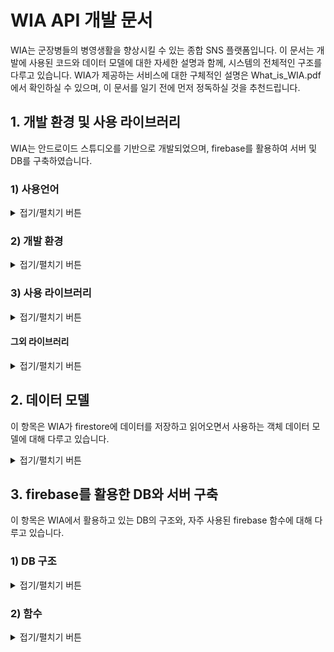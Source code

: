 
# WIA API 개발 문서
WIA는 군장병들의 병영생활을 향상시킬 수 있는 종합 SNS 플랫폼입니다. 이 문서는 개발에 사용된 코드와 데이터 모델에 대한 자세한 설명과 함께, 시스템의 전체적인 구조를 다루고 있습니다. 
WIA가 제공하는 서비스에 대한 구체적인 설명은 What_is_WIA.pdf에서 확인하실 수 있으며, 이 문서를 일기 전에 먼저 정독하실 것을 추천드립니다.  

## 1. 개발 환경 및 사용 라이브러리
WIA는 안드로이드 스튜디오를 기반으로 개발되었으며, firebase를 활용하여 서버 및 DB를 구축하였습니다.

   ### 1) 사용언어

<details>
<summary>접기/펼치기 버튼</summary>
<div markdown="1">
    
**Frontend**
* XML

**Backend**
* 자바
* firebase

---

</div>
</details>

### 2) 개발 환경

<details>
<summary>접기/펼치기 버튼</summary>
<div markdown="1">

```gradle
android {
    compileSdkVersion 30
    buildToolsVersion "30.0.2"

   // ...
}
```

---

</div>
</details>

### 3) 사용 라이브러리

<details>
<summary>접기/펼치기 버튼</summary>
<div markdown="1">

```gradle
dependencies {
    // ...
    
    // firebase 라이브러리
    implementation 'com.google.firebase:firebase-analytics:17.5.0'
    implementation 'com.google.firebase:firebase-core:17.5.0'
    implementation 'com.google.firebase:firebase-auth:19.4.0'
    implementation 'com.google.firebase:firebase-firestore:21.7.0'
    implementation 'com.google.firebase:firebase-storage:19.2.0'
    implementation 'com.google.firebase:firebase-messaging:20.3.0'
    
    // ...
}
```
위 코드는 Wia 개발에 활용된 firebase 라이브러리를 모아놓은 코드입니다.

#### 상세설명

```gradle
implementation 'com.google.firebase:firebase-firestore:21.7.0'
```
* firebase에서 제공하는 DB인 firestore 관련 라이브러리 입니다.
* 리얼타임 데이터베이스를 제공합니다.


```gradle
implementation 'com.google.firebase:firebase-auth:19.4.0'
```
* 로그인, 로그아웃을 포함한 사용자 권한 기능을 제공하는 라이브러리 입니다.


```gradle
implementation 'com.google.firebase:firebase-storage:19.2.0'
```
* firebase에서 제공하는 저장소와 관련된 코드입니다.
* 업로드 되는 사진 데이터들이 이 저장소에 저장됩니다.


```gradle
implementation 'com.google.firebase:firebase-messaging:20.3.0'
```
* 푸시 알림 관련 라이브러리입니다.


```gradle
implementation 'com.google.firebase:firebase-analytics:17.5.0'
```
* 사용자 데이터 분석에 관한 라이브러리 입니다.
* firebase는 위 라이브러리를 활용하여 사용자 데이터를 분석한 뒤, 분석 결과를 firebase 계정을 통해 보여줍니다.

---

</div>
</details>
    
#### 그외 라이브러리

<details>
<summary>접기/펼치기 버튼</summary>
<div markdown="1">
   
```gradle
implementation 'com.squareup.okhttp3:okhttp:3.10.0'
implementation 'com.google.code.gson:gson:2.8.6'
```
* HTTP 통신을 위해 선언된 라이브러리 입니다.
* 특정 기기에 푸시 알림을 보낼 때 사용됩니다.

```gradle
implementation 'com.github.bumptech.glide:glide:4.9.0'
```
* glide 함수를 위한 라이브러리입니다.
* 서버에서 사진 데이터를 가져와 사용자에게 보여주는 기능을 위해 사용됩니다.

```gradle
implementation 'androidx.recyclerview:recyclerview:1.1.0'
```
* 리사이클러뷰를 위한 라이브러리 입니다.

---

</div>
</details>


## 2. 데이터 모델
이 항목은 WIA가 firestore에 데이터를 저장하고 읽어오면서 사용하는 객체 데이터 모델에 대해 다루고 있습니다.

<details>
<summary>접기/펼치기 버튼</summary>
<div markdown="1">

WIA는 다음과 같은 총 10개의 객체 데이터 모델을 사용하고 있습니다.


객체 파일 | 설명 
------------ | ------------- 
UserDTO.java  | 사용자 정보가 담기는 객체
MyToken.java  | 사용자 토큰이 저장되는 객체
PushDTO.java  | 푸시 알림 정보가 담기는 객체
BoardDTO.java  | 사용자가 게시판을 추가할 때, 게시판 정보가 담기는 객체
ClubDTO.java  | 동아리 페이지를 생성할 때, 페이지 정보가 담기는 객체
Question.java  | 동아리 페이지의 질문 글 정보가 담기는 객체
MyGoalContentDTO.java  | '나의 도전 이야기'게시판의 게시물 정보가 담기는 객체
PostDTO.java  | 일반 게시판의 게시물 정보가 담기는 객체
CommentDTO.java  | 댓글 정보가 담기는 객체
TagDTO.java  | 각 글의 해시태그 정보가 담기는 객체

.


#### UserDTO.java

```java
public class UserDTO {
    public String uid=""; // 사용자 고유 Uid
    public String name=""; // 사용자 이름
    public String army=""; // 사용자의 소속 군
    public String budae=""; // 사용자의 자대
    public String rank=""; // 사용자의 계급
    public String speciality=""; // 사용자의 특기
}
```
UserDTO 클래스에는 사용자의 정보가 저장됩니다. uid 변수에는 firebase에서 랜덤으로 생성한 사용자의
고유 Id가 저장되며, name 변수에는 사용자의 이름이, army 변수에는 사용자의 소속 군이 저장됩니다.
이외에도 사용자의 자대, 계급, 특기 등이 저장됩니다.

#### MyToken.java
```java
public class MyToken {
    public String pushtoken=""; // 사용자 토큰
}
```
MyToken 객체는 오직 하나의 변수로만 이루어져 있습니다. pushtoken 변수에는 사용자의 토큰이
저장되며, 이 토큰은 사용자가 좋아요, 댓글 알림 같은 푸시 알림을 받을 때 활용됩니다.

#### PushDTO.java
```java
// 푸시 알림을 구성하는 객체
public class PushDTO {
    public String to="";
    public Notification notification = new Notification();

    public class Notification{
        public String body=""; // 푸시 알림 내용
        public String title=""; // 푸시 알림 제목
    }
}
```
pushDTO 객체는 사용자가 타사용자에게 푸시알림을 보낼 때 사용됩니다. to 변수에는 푸시알림을 받을 사용자의 토큰이 저장되며,
body 변수와 title 변수에는 각각 푸시 알림 메세지의 제목과 내용이 저장됩니다. 사용자는 WIA 앱이 백그라운드 상태일 때만
푸시 알림을 받을 수 있습니다.

#### BoardDTO.java

```java
public class BoardDTO {
    public String manager="";
    public String name="";
    public String explain="";
    public long timestamp=0;
} 
```
BoardDTO 객체에는 사용자가 게시판을 생성하는 경우, 생성된 게시판의 정보가 저장됩니다. 위 BoardDTO.java 코드에서 name 변수에는 게시판의 이름이, explain 변수에는 게시판에 대한 설명이 저장됩니다. timestamp 변수에는 게시판을 생성한 시간이 저장되며 manager 변수에는 게시판의 관리자 Uid가 저장됩니다. 처음 게시판을 생성하는 경우, 게시판을 생성한 사용자의 Uid가 자동으로 관리자로 등록됩니다. 따라서, 이와 같은 경우 manager 변수에 게시판을 만든 사용자의 Uid가 저장됩니다.

#### ClubDTO.java

```java
// 동아리 페이지에 대한 정보를 저장하는 객체
public class ClubDTO {
    public String name=""; // 동아리 이름
    public String explain=""; // 동아리 설명
    public String period=""; // 주기적으로 만나는 시간
    public String represent=""; // 동아리 대표자
    public String number=""; // 동아리 연락처
    public String manager=""; // 동아리 페이지 관리자 Uid
    public String imageUri=""; // 동아리 설명에 업로드 된 사진 링크
    public Map<String, String> kind = new HashMap<>(); // 해시 태그
    public int questionCount=0; // 동아리 페이지에 게시된 질문 수
    public long timestamp=0; // 페이지 생성 시기
    public int isPhoto=0; // 사진 업로드 유무
}
```
ClubDTO 객체에는 동아리 게시판에서 열람할 수 있는 각 부대별 동아리 페이지들의 정보가 저장됩니다.
kind 변수에는 동아리의 성향과 분야를 나타내는 해시태그 정보가 저장되며, questionCount 변수에는
동아리 페이지에 게시된 질문 글의 수가 저장됩니다. number 변수에는 동아리 연락처가, represent에는
동아리 대표자의 Uid가 저장되며, 동아리에 대한 설명은 explain 변수에, 동아리 이름은 name 변수에 저장됩니다.

이렇게 저장된 동아리 정보들은 동아리 페이지의 '동아리 설명'란에 기재되어, 사용자들로 하여금 부대 내 동아리를
쉽게 접할 수 있도록 합니다.

#### Question.java

```java
public class QuestionDTO {
    public String uid=""; // 질문 글을 올린 사용자의 Uid
    public String explain=""; // 질문 글 내용
    public String answer=""; // 질문 글 답변 내용
    public int isAnswer=0; // 답변 유무
    public long timestamp = 0; // 질문 글 업로드 된 시기
}
```
QuestionDTO 객체에는 동아리 페이지에 게시되는 질문 글 정보가 저장됩니다. 동아리 페이지에 질문 글이 올라오면
관리자가 질문에 답변을 달 수 있는 데, 답변이 달리는 경우 isAnswer 변수에 1이 저장되어, 답변이 달렸음을 표시합니다.
반대로 isAnswer 변수에 0이 저장되어 있으면, 답변이 달리지 않았다는 의미입니다. 달린 답변의 내용은 answer 변수에 저장됩니다.

#### MyGoalContentDTO.java
```java
// 나의 도전 이야기의 게시물 정보를 저장할 객체
public class MyGoalContentDTO {
    public String content=""; // 게시판 명칭 ("MyGoal"이 저장됨)
    public String explain=""; // 게시물 내용
    public String title=""; // 게시물 제목
    public String uid=""; // 게시물을 업로드 한 사용자의 Uid
    public long timestamp=0; // 게시물 업로드 시기
    public int year=0; // 목표한 날짜의 연도
    public int month=0; // 목표한 날짜의 달
    public int day=0; // 목표한 날짜의 일
    public int favoriteCount = 0; // 좋아요 수
    public int commentCount = 0; // 댓글 수
    public int isPhoto=0; // 사진 업로드 유무
    public String imageUri=""; // 게시물에 업로드 된 사진 링크
    public Map<String, Boolean> favorites = new HashMap<>(); // 좋아요를 누른 사용자 Uid가 저장 될 HashMap
    public Map<String, String> kind = new HashMap<>(); // 해시 태그
}
```
MyGoalContentDTO 객체에는 나의 도전 게시판에 게시되는 게시물의 정보가 저장됩니다.
favorites 변수에는 게시물에 좋아요를 누른 사용자들의 Uid가 저장되며, 이렇게 눌린 좋아요의 수는
favoriteCount 변수에 저장됩니다. 

도전 게시판에 게시물을 작성하는 경우, 자신의 도전 목표일을 기재하도록 되어 있는 데,
이렇게 기재된 날짜는 year, month, day 변수에 저장됩니다. 이후, 이 세 변수는 안드로이드 앱 내부에서 Calendar 변수에 저장되어
현재 날짜 부터 목표일 까지의 D-day를 계산하는데 활용됩니다.

#### PostDTO.java
```java
// 일반 게시물의 정보를 저장할 객체
public class PostDTO {
    public String name="";
    public String content=""; // 게시물이 업로드 된 게시판의 Id
    public String explain=""; // 게시물 내용
    public String title=""; // 게시물 제목
    public String uid=""; // 게시물 업로드 한 사용자의 고유 Uid
    public long timestamp=0; // 게시물 업로드 시기
    public int favoriteCount = 0; // 게시물 좋아요 수
    public int commentCount = 0; // 게시물 댓글 수
    public int isPhoto=0; // 게시물의 사진 업로드 유무
    public int annonymous=0; //익명 유무
    public String imageUri=""; // 게시물에 업로드 된 사진 링크
    public Map<String, Boolean> favorites = new HashMap<>(); // 좋아요를 누른 사용자 Uid가 저장 될 HashMap
    public Map<String, String> kind = new HashMap<>(); // 해시 태그
}
```
PostDTO 객체에는 사용자들이 생성한 일반 게시판에 게시되는 게시물의 정보가 저장됩니다. MyGoalContentDTO.java에서
날짜 변수들이 삭제되는 대신, annonymous 변수가 추가되었습니다. annonymous 변수는 사용자가 게시물을 익명으로
업로드 하였는지, 혹은 실명으로 업로드 하였는지에 대한 정보를 담고 있습니다. annonymous 변수에 1이 저장되어 있다는 것은
해당 게시물이 익명으로 업로드 되었다는 것을 의미합니다.

#### CommentDTO.java
```java
// 댓글 정보를 저장하는 객체
public class CommentDTO {
    public String uid=""; // 댓글을 업로드 한 사용자 Uid
    public String comment=""; // 댓글 내용
    public long timeStamp = 0; // 댓글 올린 시기
}
```
CommentDTO 객체에는 게시물에 달린 댓글 정보가 저장됩니다. comment 변수에는 댓글 내용이, uid 변수에는 댓글을 단 사용자의 Id가 저장됩니다.

#### TagDTO.java
```java
public class TagDTO {
    public ArrayList<String> tag = new ArrayList<>();
}
```
TagDTO 객체에는 게시물에 달린 모든 해시태그 정보가 저장됩니다. WIA는 게시물에 달린 해시태그를 활용하여,
원하는 게시물을 검색할 수 있는 기능을 제공하고 있는 데, tag 변수에 저장된 해시 태그 배열은 이러한 검색 과정에서 활용됩니다.

---

</div>
</details>

## 3. firebase를 활용한 DB와 서버 구축

이 항목은 WIA에서 활용하고 있는 DB의 구조와, 자주 사용된 firebase 함수에 대해 다루고 있습니다.

### 1) DB 구조

<details>
<summary>접기/펼치기 버튼</summary>
<div markdown="1">

firebase는 기본적으로 NoSQL 구조의 데이터베이스를 지원하며, WIA 또한 같은 형식의 데이터베이스로 서비스르 제공합니다.

#### 사용자 정보 DB 'UserInfo'

collection | document | field
------------ | ------------- | -------------
 UserInfo | 0iqfcMLngZPEN9FqWxMtlqcTr5Q2  | UserDTO.java
 └| AVKFXfvtFJOWbHzcKDFfhjEAjVF3  | UserDTO.java
 └| B756uS3DFOTeQlUg245r6ziClrm1 | UserDTO.java
 └| BXhI5OaMsrNkH2RdmLvB43ntUOZ2 | UserDTO.java
 
 사용자 정보는 'UserInfo' collection에 저장됩니다. UserInfo는 사용자 계정의 고유 Id로 이름이 지정된
 하위 document들로 구성되어 있으며, 각 document는 사용자 정보를 가지고 있는 UserDTO 객체와 연결되어 있습니다.
 이때, 사용자 계정의 고유 Id란, 사용자가 계정을 만들 때 firebase에서 랜덤으로 지정해 준 Id를 말합니다.
 
 ---
 
#### 푸시 투큰 정보 DB 'PushTokens'

collection | document | field
------------ | ------------- | -------------
 PushTokens | 0iqfcMLngZPEN9FqWxMtlqcTr5Q2  | MyToken.java
 └| AVKFXfvtFJOWbHzcKDFfhjEAjVF3  | MyToken.java
 └| B756uS3DFOTeQlUg245r6ziClrm1 | MyToken.java
 └| BXhI5OaMsrNkH2RdmLvB43ntUOZ2 | MyToken.java
 
 사용자들의 토큰 정보는 'PushTokens' collection에 저장됩니다. PushTokens는 UserInfo와 마찬가지로, 사용자들의
 고유 Id로 지정된 하위 document들로 구성되어 있으며, 각 docuemt는 사용자들의 토큰 정보를 가지고 있는 MyToken.java와
 연결되어 있습니다.
 
 **예시)** 사용자의 고유 Id가 A라면, PushTokens 이름의 컬렉션에서 A 이름의 document를 불러와 MyToken.java 객체를
 추출하여 사용자 토큰 정보를 얻어 올 수 있습니다.
 
  ---
 
 #### 부대 게시판 DB '*(부대이름)* 게시판'
 
 collection | document | field
------------ | ------------- | -------------
|교육사게시판 | **0iqfcMLngZPEN9FqWxMtlqcTr5Q2** | BoardDTO.java|
|└| AVKFXfvtFJOWbHzcKDFfhjEAjVF3  | BoardDTO.java |
|└| B756uS3DFOTeQlUg245r6ziClrm1 | BoardDTO.java |
|└| BXhI5OaMsrNkH2RdmLvB43ntUOZ2 | BoardDTO.java |

WIA는 각 부대별로 커뮤니티를 제공하기 때문에, 부대마다 사용하고 있는 게시판들의 이름이 다를 수 있습니다.
'*(부대이름)* 게시판' collection은 *(부대이름)* 에 게설된 게시판 정보를 담고 있습니다. 위 표에서는 공군 '교육사'를 예시로,
교육사 커뮤니티의 게시판 정보를 담고 있는 DB의 일부를 보여주고 있습니다.

표에서도 볼 수 있듯이, 교육사게시판 collection은 각 게시판의 고유 Id로 지정된 하위 document들로 이루어져 있으며,
각 document는 BoardDTO 객체와 연결되어 있습니다. document를 이루고 있는 고유 Id 하나는 교육사 커뮤니티에 개설된
게시판 하나를 의미합니다.

**예시)** 교육사 커뮤니티에 '고민 게시판'이 게설되었다면, 고민 게시판은 firebase로부터 고유 Id를 부여받습니다. 위 표에서 bold체로 적혀 있는
Id를 예시로 들자면, 고민 게시판의 고유 Id '**0iqfcMLngZPEN9FqWxMtlqcTr5Q2**'로 지정된 document가 고민 게시판의 정보를 담고 있습니다.

게시판이 게설되면 각 게시판의 고유 Id로 지정된 collection이 만들어지며, 이 collection에는 각 게시판에 업로드 된 게시물 데이터가 저장됩니다.
아래의 표에서 그 예시를 볼 수 있습니다.

collection | document | field
------------ | ------------- | -------------
|**0iqfcMLngZPEN9FqWxMtlqcTr5Q2** | **6PFPTRB2OCKlGfALE58A**  | PostDTO.java|
|└| DARToyKvC54PfU6onL8U   | PostDTO.java |
|└| LaWhw7YaYG8ycpysdKO9  | PostDTO.java |
|└| M1W2iWJPJ8zt9qVaFmIL  | PostDTO.java |

위 표는 위에서 예시로 들었던 고민 게시판의 DB입니다. 고민 게시판의 고유 Id '**0iqfcMLngZPEN9FqWxMtlqcTr5Q2**'로 지정된
collection은 각 게시물의 고유 Id로 지정된 하위 document로 이루어져 있으며, 각 document는 게시물 정보를 담고 있는 PostDTO객체와 연결되어 있습니다.
document를 이루고 있는 Id 하나는 고민 게시판에 업로드 된 게시물 하나를 의미합니다.

게시판에 게시물이 업로드 되면, 게시물의 고유 Id로 지정된 collection이 만들어지며, 이 collection에는 게시물에 달린 댓글 데이터가 저장됩니다.
아래의 표에서 그 예시를 볼 수 있습니다.

collection | document | field
------------ | ------------- | -------------
|**6PFPTRB2OCKlGfALE58A** | i7Bz9XtaiTDSx4oRfgIL | CommentDTO.java|
|└| k30wDOzIYUJ7Y4w6NvNn | CommentDTO.java |
|└| CVug2OwhROhyskEN86Ca | CommentDTO.java |
|└| KTSXBggtMBOXRymkwQfW  | CommentDTO.java |

위 표는 고민 게시판에 업로드 되었던 게시물 중 '**6PFPTRB2OCKlGfALE58A**' 아이디의 게시물 DB 입니다. 게시물의 고유 Id '**6PFPTRB2OCKlGfALE58A**'
로 지정된 collection은 각 댓글의 고유 Id로 지정된 하위 document로 이루어져 있으며, 각 document는 댓글 정보를 담고 있는 commentDTO객체와 연결되어 있습니다.

 ---

#### 해시태그 DB '*(게시판 고유 Id)*_tag'

collection | document | field
------------ | ------------- | -------------
|**0iqfcMLngZPEN9FqWxMtlqcTr5Q2_tag**| tag | TagDTO.java|

해시태그 DB는 게시판의 게시물들에 달린 모든 해시태그를 저장하고 있는 DB이며, 사용자가 해당 게시판에서 해시태그를 활용하여 특정 게시물을 검색할 때,
활용됩니다. 위 표는 위 항목에서 예시로 들었던 고민게시판의 해시태그 DB이며, *(고민게시판의 고유 Id)_tag*로 collection의 이름이 지정됩니다. 이 DB는 'tag'라는 이름의
document 하나로 이루어져 있으며, tagDTO 객체에 모든 해시태그 정보가 저장됩니다. 게시판이 새로 생성되면, 해당 게시판의 해시태그 DB도 함께 생성됩니다.

 ---

#### 동아리 DB '*(부대이름)* 동아리'

collection | document | field
------------ | ------------- | -------------
|교육사동아리| **cvUZhpXRLwKT8bRHO2CX** | ClubDTO.java|
|└| hC17nTAGgtAxKWIIbcvo | ClubDTO.java|

동아리 DB는 각 부대에 게설된 동아리 정보를 저장합니다. '*(부대이름)* 동아리'라는 이름으로 지정된 collection은 각 동아리의 고유 Id로 지정된 하위 document들로 구성되어 있으며, 각 document들은 동아리 정보를 담고 있는 ClubDTO.java 객체로 이루어져 있습니다. 부대 내 동아리가 게설되면, 게설된 동아리는 firebase로 부터 고유 Id를 부여받으며, 이 Id로 지정된 하위 document가 '*(부대이름)* 동아리' collection에 추가됩니다.

**예시)** 위 표를 예시로 들자면, 교육사에 게설된 동아리 정보를 담고 있는 '교육사동아리' collection은 총 2개의 하위 document로 이루어져 있으며 이는 교육사에 총 2개의 동아리가 개설되었음을 의미합니다.

 ---

#### 동아리의 질문글 DB '*(동아리의 고유 Id)*_question'

collection | document | field
------------ | ------------- | -------------
|**cvUZhpXRLwKT8bRHO2CX_question**| BZyYwYOgA99c9Ks5ZyTe  | QuestionDTO.java|
|└| S3fTOgita8aPTNUGfntO  | QuestionDTO.java|
|└| 6DAqzDdlhkQeWtTxsbor  | QuestionDTO.java|

동아리 질문 글 DB는 각 동아리 페이지에 업로드 된 질문글 데이터를 저장하고 있는 DB입니다. '*(동아리의 고유 Id)* _question'으로 컬렉션이 지정되며, 각 컬렉션은 질문글의
고유 Id로 지정된 하위 document들로 구성되어 있습니다. 각 document는 질문 글 정보를 저장하고 있는 QuestionDTO 객체와 연결되어 있습니다.

**예시)** 교육사 동아리에 게설된 축구동아리가 **cvUZhpXRLwKT8bRHO2CX**를 고유 Id로 지정받았다고 가정해 봅시다. 축구 동아리가 게설되는 순간 **cvUZhpXRLwKT8bRHO2CX_question**으로 지정된 collection이 선언되며, 이 colleciton에는 질문글 데이터가 저장됩니다. 위 표에서 축구동아리에 업로드 된 질문글의 개수가 3개임을 알 수 있습니다.

---

#### 동아리 게시판 DB '*(부대이름)* 동아리게시판'

collection | document | field
------------ | ------------- | -------------
|교육사동아리게시판| waymMyEanIx8oSeQUuzK   | postDTO.java|
|└| yWO8cjGlfSI4CYKFuqAC  | postDTO.java|
|└| ngqQJwDvgV2EifQWHnps  | postDTO.java|

각 동아리 페이지에는 동아리의 활동 내용과 홍보글을 올릴 수 있는 동아리 전용 게시판이 있습니다. '*(부대이름)* 동아리게시판' 으로
이름이 지정된 DB는 각 동아리 페이지의 전용 페이지에 업로드 되는 게시물의 데이터를 저장합니다. 이 DB는 각 게시물의 고유 ID로 지정된
하위 document로 구성되어 있으며, 각 document는 게시물 정보를 가지고 있는 객체 데이터 postDTO와 연결되어 있습니다. 

---

</div>
</details>

### 2) 함수

<details>
<summary>접기/펼치기 버튼</summary>
<div markdown="1">
WIA는 firebase에서 제공하는 여러 함수를 활용하여 DB와 서버 기능을 제공하고 있습니다. 이 항목은 WIA의 개발에 자주 사용되었던 firebase 함수를 다루고 있습니다.


#### 1. 데이터 가져오기
<details>
<summary>접기/펼치기 버튼</summary>
<div markdown="1">

```java
 FirebaseFirestore firestore = FirebaseFirestore.getInstance();

 firestore.collection(/* collection 이름 */).document(/* document 이름 */).get()
                .addOnSuccessListener(new OnSuccessListener<DocumentSnapshot>() {
                    @Override
                    public void onSuccess(DocumentSnapshot documentSnapshot) {
                    
                        //...
                        
                    }
                });
```

해당 collection의 하위 document에 저장되어 있는 데이터를 가져오는 함수입니다. 가져오기가 성공하면 documentSnaphot 변수에서 데이터를 추출해 낼 수 있습니다.

```java
FirebaseFirestore firestore = FirebaseFirestore.getInstance();

final DocumentReference docRef = firestore.collection(/* collection 이름 */).document(/* document 이름 */);
firestore.runTransaction(new Transaction.Function<Void>() {
                    @Nullable
                    @Override
                    public Void apply(@NonNull Transaction transaction) throws FirebaseFirestoreException {
                        DocumentSnapshot snapshot = transaction.get(docRef);
                        
                        //...
                        
                        return null;
                    }
                });               
```

데이터를 가져오는 함수이지만, 첫 번째 함수와는 달리 데이터에 대한 사용자들의 중복 접근을 방지하는 함수입니다. Firebase가 제공하는 NoSQL 데이터베이스는 중복 입력에 대한 보호막이 존재하지 않아, 댓글 갯수 카운트 혹은 좋아요 수 카운트 기능을 구현할 시, 갯수가 중복으로 카운트 되는 경우가 발생합니다. 이러한 상황을 방지하기 위해 runTransaction() 함수를 사용합니다.
DocumentSnapshot 객체 변수 snapshot에서 데이터를 추출할 수 있습니다.

```java
FirebaseFirestore firestore = FirebaseFirestore.getInstance();

firestore.collection(/* collection 이름 */).document(/* document 이름 */)
                    .addSnapshotListener(new EventListener<QuerySnapshot>() {
                        @Override
                        public void onEvent(@Nullable QuerySnapshot value, @Nullable FirebaseFirestoreException error) {

                            // ...

                            notifyDataSetChanged();
                        }
                    });
```
앞의 두 함수는 pull driven 형식의 서비스를 제공했던 반면, 바로 위의 함수 'addSnapshotListener()' 함수는 push driven 형식의 서비스를 제공합니다.
서버에서 데이터가 변형되거나 업데이트 될 때마다 실시간으로 동기화하여, 데이터의 변화를 사용자에게 보여줍니다. QuerySnapshot 객체 변수인 value에서 
데이터를 추출할 수 있습니다.

---

</div>
</details>

#### 2. 데이터 쓰기 

<details>
<summary>접기/펼치기 버튼</summary>
<div markdown="1">
   
```java
FirebaseFirestore firestore = FirebaseFirestore.getInstance();

firestore.collection(/* collection 이름 */).document(/* document 이름 */).set(/* 데이터 */)
                .addOnSuccessListener(new OnSuccessListener<Void>() {
                    @Override
                    public void onSuccess(Void aVoid) {
                        // 데이터 저장에 성공했을 때
                    }
                })
                .addOnFailureListener(new OnFailureListener() {
                    @Override
                    public void onFailure(@NonNull Exception e) {
                        // 데이터 저장에 실패했을 때
                    }
                });
                    
```
서버에 데이터를 입력하는 함수이며, set()부분에 입력할 데이터 변수가 삽입됩니다.

```java
FirebaseFirestore firestore = FirebaseFirestore.getInstance();

firestore.collection(/* collection 이름 */).document(/* document 이름 */).update("/* field 이름 */", /* 입력할 데이터 */)
                .addOnSuccessListener(new OnSuccessListener<Void>() {
                    @Override
                    public void onSuccess(Void aVoid) {
                        // 데이터 저장에 성공했을 때
                    }
                })
                .addOnFailureListener(new OnFailureListener() {
                    @Override
                    public void onFailure(@NonNull Exception e) {
                        // 데이터 저장에 실패했을 때
                    }
                });                 
```

서버에 저장되어 있는 데이터 모델의 필드 값 중 일부만 수정하고 싶은 경우, 위 코드와 같이 update 함수를 사용하여 수정할 수 있습니다.

---
 
</div>
</details> 

#### 3. 계정 관련 기능

<details>
<summary>접기/펼치기 버튼</summary>
<div markdown="1">

```java
 FirebaseAuth auth = FirebaseAuth.getInstance();

 auth.createUserWithEmailAndPassword(/* 사용자 이메일 */, /* 사용자 비밀번호 */)
                .addOnCompleteListener(MakeAccount.this, new OnCompleteListener<AuthResult>() {
                    @Override
                    public void onComplete(@NonNull Task<AuthResult> task) {
                        if(task.isSuccessful()){
                            // 성공 했을 때
                        }
                        else{
                            // 실패 했을 때
                        }
                    }
                });
```

위 함수는 사용자의 계정을 생성해 주는 함수입니다. 함수의 인수에 사용자의 이메일과 비밀번호를 매개변수로 넣어주면 함수가 firebase와 통신하며
사용자의 계정을 생성합니다.

```java
 FirebaseAuth auth = FirebaseAuth.getInstance();
 
 auth.signInWithEmailAndPassword(email, password)
        .addOnCompleteListener(this, new OnCompleteListener<AuthResult>() {
            @Override
            public void onComplete(@NonNull Task<AuthResult> task) {
                if (task.isSuccessful()) {
                   // 성공했을 때...
                } else {
                    // 실패했을 떄...
                }

                // ...
            }
        });
```

위 함수는 로그인 기능을 구현하는 역할을 합니다. signInWithEmailAndPassword() 함수 내 매개변수로 사용자의 이메일 아이디와 비밀번호를 입력하면
firebase가 서버에 저장된 계정 데이터와 대조하여 사용자를 로그인 시키거나, 접근 제한을 시킵니다.

---
   
</div>
</details> 

#### 4. Storage

<details>
<summary>접기/펼치기 버튼</summary>
<div markdown="1">

```java
FirebaseStorage storage = FirebaseStorage.getInstance();

final StorageReference storageRef =
                            storage.getReferenceFromUrl(/*저장소 주소*/).child(/*폴더 이름*/).child(/*파일 이름*/);
                    UploadTask uploadTask = storageRef.putFile(/*다운로드 주소*/);

                    Task<Uri> uriTask = uploadTask.continueWithTask(new Continuation<UploadTask.TaskSnapshot, Task<Uri>>() {

                        @Override
                        public Task<Uri> then(@NonNull Task<UploadTask.TaskSnapshot> task) throws Exception {
                            return storageRef.getDownloadUrl(); // 이미지의 다운로드 주소 추출
                        }
                    }).addOnCompleteListener(new OnCompleteListener<Uri>() {
                        @Override
                        public void onComplete(@NonNull Task<Uri> task) {
                            Uri uri = task.getResult();
                            
                            // 저장을 성공한 후...
                        }
                    });
```

위 함수는 storage에 사진 파일을 저장하는 역할을 합니다. StorageReference 객체에 저장소 참조를 선언한후, 저장소 주소와, 이미지 파일 이름, 저장할 폴더 이름 등을
데이터로 넣어줍니다. 이후 putFile() 함수를 사용하여 이미지 데이터를 저장소에 저장합니다. 이후, 저장한 이미지의 다운로드 주소를 추출할려면 위 코드에서 볼 수 있는 것처럼
getDownloadUrl() 함수를 사용하여 추출합니다.


```java
FirebaseStorage storage = FirebaseStorage.getInstance();

StorageReference httpsReference = storage.getReferenceFromUrl(/*이미지의 다운로드 주소*/);
httpsReference.delete();
```

위 코드는 저장소에 저장된 이미지 파일을 삭제하는 코드입니다. StorageReference에 이미지를 다운로드 받을 수 있는 주소 데이터를 넣어 storage 참조를 선언한후,
delete() 함수를 사용하여 이미지 파일을 삭제합니다.

---
   
</div>
</details>


#### 5. 참고 문헌

<details>
<summary>접기/펼치기 버튼</summary>
<div markdown="1">

이 항목은 WIA를 개발하면서 참고하였던 firebase 개발 문서 링크를 다루고 있으며, 아래 링크들을 통해 firebase 함수의 활용을 더욱 심화적으로
알 수 있습니다.

[Cloud Firestore로 데이터 가져오기](https://firebase.google.com/docs/firestore/query-data/get-data?hl=ko#%EC%9E%90%EB%B0%94)  
[Cloud Firestore에 데이터 쓰기](https://firebase.google.com/docs/firestore/manage-data/add-data?hl=ko) 
[Cloud Firestore에 데이터 추가](https://firebase.google.com/docs/firestore/manage-data/add-data?hl=ko)  
[Firestore로 실시간 업데이트 가져오기](https://firebase.google.com/docs/firestore/query-data/listen?hl=ko)  
[트랜잭션 및 일괄 쓰기](https://firebase.google.com/docs/firestore/manage-data/transactions?hl=ko#%EC%9E%90%EB%B0%94_4)  
[Cloud Firestore에서 단순 쿼리 및 복합 쿼리 실행](https://firebase.google.com/docs/firestore/query-data/queries?hl=ko)  
[Cloud Firestore의 색인 유형](https://firebase.google.com/docs/firestore/query-data/index-overview?hl=ko)  
[Cloud Firestore에서 데이터 삭제](https://firebase.google.com/docs/firestore/manage-data/delete-data?hl=ko)

[Android에서 Firebase 인증 시작하기](https://firebase.google.com/docs/auth/android/start)  
[Firebase에서 사용자 관리하기](https://firebase.google.com/docs/auth/android/manage-users)  
[Android에서 비밀번호 기반 계정으로 Firebase에 인증](https://firebase.google.com/docs/auth/android/password-auth?hl=ko)

[Android에서 Cloud Storage 시작하기](https://firebase.google.com/docs/storage/android/start)  
[Android에서 스토리지 참조 만들기](https://firebase.google.com/docs/storage/android/create-reference)  
[Android에서 파일 업로드](https://firebase.google.com/docs/storage/android/upload-files)  
[Android에서 파일 다운로드](https://firebase.google.com/docs/storage/android/download-files)  
[Android에서 파일 삭제](https://firebase.google.com/docs/storage/android/delete-files)

---

</div>
</details>

</div>
</details>



